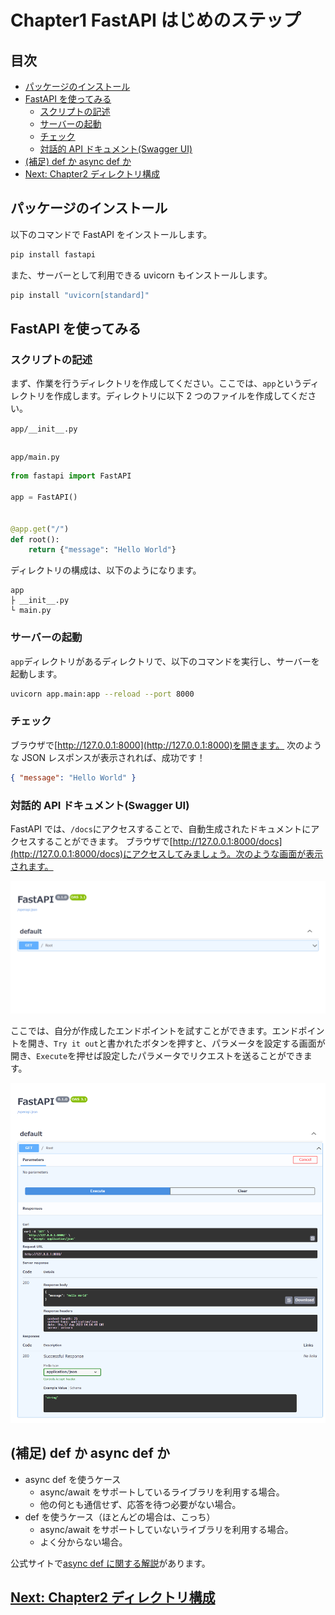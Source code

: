 <!-- omit in toc -->
# Chapter1 FastAPI はじめのステップ

<!-- omit in toc -->
## 目次

- [パッケージのインストール](#パッケージのインストール)
- [FastAPI を使ってみる](#fastapi-を使ってみる)
  - [スクリプトの記述](#スクリプトの記述)
  - [サーバーの起動](#サーバーの起動)
  - [チェック](#チェック)
  - [対話的 API ドキュメント(Swagger UI)](#対話的-api-ドキュメントswagger-ui)
- [(補足) def か async def か](#補足-def-か-async-def-か)
- [Next: Chapter2 ディレクトリ構成](#next-chapter2-ディレクトリ構成)

## パッケージのインストール

以下のコマンドで FastAPI をインストールします。

```bash
pip install fastapi
```

また、サーバーとして利用できる uvicorn もインストールします。

```bash
pip install "uvicorn[standard]"
```

## FastAPI を使ってみる

### スクリプトの記述

まず、作業を行うディレクトリを作成してください。ここでは、`app`というディレクトリを作成します。ディレクトリに以下 2 つのファイルを作成してください。

`app/__init__.py`

```python

```

`app/main.py`

```python
from fastapi import FastAPI

app = FastAPI()


@app.get("/")
def root():
    return {"message": "Hello World"}
```

ディレクトリの構成は、以下のようになります。

```
app
├ __init__.py
└ main.py
```

### サーバーの起動

`app`ディレクトリがあるディレクトリで、以下のコマンドを実行し、サーバーを起動します。

```bash
uvicorn app.main:app --reload --port 8000
```

### チェック

ブラウザで[http://127.0.0.1:8000](http://127.0.0.1:8000)を開きます。
次のような JSON レスポンスが表示されれば、成功です！

```json
{ "message": "Hello World" }
```

### 対話的 API ドキュメント(Swagger UI)

FastAPI では、`/docs`にアクセスすることで、自動生成されたドキュメントにアクセスすることができます。
ブラウザで[http://127.0.0.1:8000/docs](http://127.0.0.1:8000/docs)にアクセスしてみましょう。次のような画面が表示されます。

![SwaggerUI](..\images\first_swagger_ui.png)

ここでは、自分が作成したエンドポイントを試すことができます。エンドポイントを開き、`Try it out`と書かれたボタンを押すと、パラメータを設定する画面が開き、`Execute`を押せば設定したパラメータでリクエストを送ることができます。

![SwaggerUI Execute](..\images\first_swagger_ui_execute.png)

## (補足) def か async def か

- async def を使うケース
  - async/await をサポートしているライブラリを利用する場合。
  - 他の何とも通信せず、応答を待つ必要がない場合。
- def を使うケース（ほとんどの場合は、こっち）
  - async/await をサポートしていないライブラリを利用する場合。
  - よく分からない場合。

公式サイトで[async def に関する解説](https://fastapi.tiangolo.com/ja/async/)があります。

## [Next: Chapter2 ディレクトリ構成](../chapters/chapter2.md)
